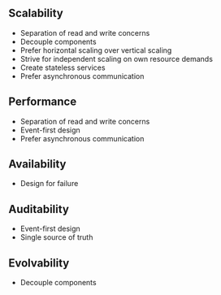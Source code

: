 ## Scalability 
- Separation of read and write concerns
- Decouple components
- Prefer horizontal scaling over vertical scaling 
- Strive for independent scaling on own resource demands
- Create stateless services
- Prefer asynchronous communication

## Performance 
- Separation of read and write concerns
- Event-first design
- Prefer asynchronous communication

## Availability
- Design for failure

## Auditability 
- Event-first design
- Single source of truth

## Evolvability 
- Decouple components 